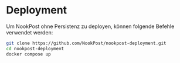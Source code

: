 # Deployment

Um NookPost ohne Persistenz zu deployen, können folgende Befehle verwendet werden:

```bash
git clone https://github.com/NookPost/nookpost-deployment.git
cd nookpost-deployment
docker compose up
```
